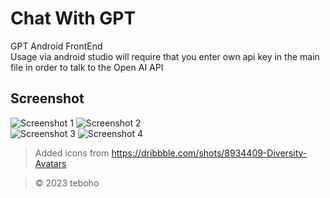 # Chat With GPT
GPT Android FrontEnd  
Usage via android studio will require that you enter own api key in the main file in order to talk to the Open AI API 

## Screenshot  

![Screenshot 1](Screenshot_20230602_224035.png)
![Screenshot 2](Screenshot_20230602_224044.png)  
![Screenshot 3](Screenshot_20230602_224056.png)
![Screenshot 4](Screenshot_20230602_224312.png)  

> Added icons from
> https://dribbble.com/shots/8934409-Diversity-Avatars

> &copy; 2023 teboho
